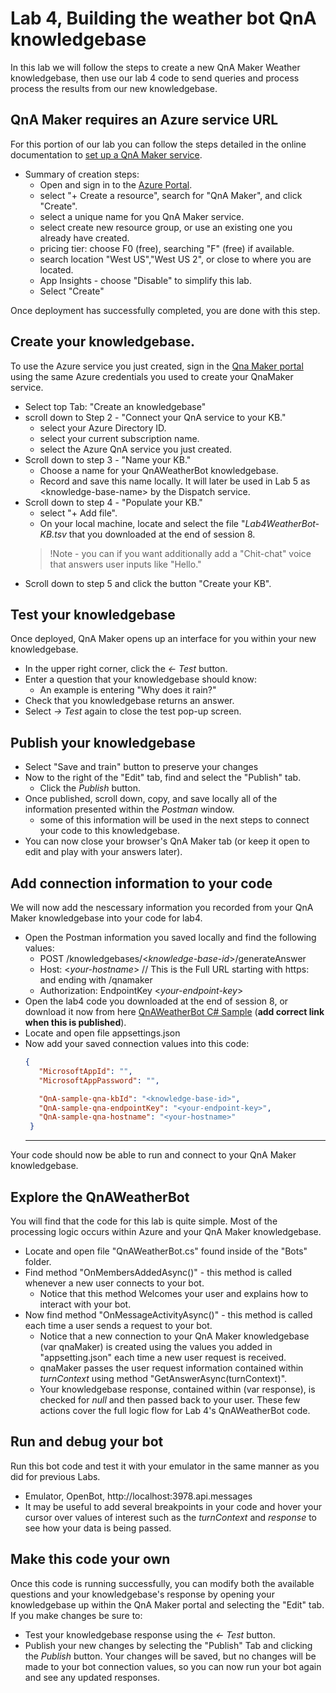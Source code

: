 # Lab 4, Building the weather bot QnA knowledgebase

In this lab we will follow the steps to create a new QnA Maker Weather knowledgebase, then use our lab 4 code to send queries and process process the results from our new knowledgebase. 

## QnA Maker requires an Azure service URL
For this portion of our lab you can follow the steps detailed in the online documentation to [set up a QnA Maker service](https://docs.microsoft.com/en-us/azure/cognitive-services/qnamaker/how-to/set-up-qnamaker-service-azure). 

* Summary of creation steps:
  - Open and sign in to the [Azure Portal](https://portal.azure.com/signin/index).
  - select "+ Create a resource", search for "QnA Maker", and click "Create".
  - select a unique name for you QnA Maker service.
  - select create new resource group, or use an existing one you already have created.
  - pricing tier: choose F0 (free), searching "F" (free) if available.
  - search location "West US","West US 2", or close to where you are located.
  - App Insights - choose "Disable" to simplify this lab.
  - Select "Create"

Once deployment has successfully completed, you are done with this step.

## Create your knowledgebase.
To use the Azure service you just created, sign in the [Qna Maker portal](https://qnamaker.ai/) using the same Azure credentials you used to create your QnaMaker service.
* Select top Tab: "Create an knowledgebase"
* scroll down to Step 2 - "Connect your QnA service to your KB."
  - select your Azure Directory ID.
  - select your current subscription name.
  - select the Azure QnA service you just created.
* Scroll down to step 3 - "Name your KB."
  - Choose a name for your QnAWeatherBot knowledgebase.
  - Record and save this name locally. It will later be used in Lab 5 as \<knowledge-base-name> by the Dispatch service.
* Scroll down to step 4 - "Populate your KB."
  - select "+ Add file".
  - On your local machine, locate and select the file "_Lab4WeatherBot-KB.tsv_ that you downloaded at the end of session 8.
  >!Note - you can if you want additionally add a "Chit-chat" voice that answers user inputs like "Hello."
* Scroll down to step 5 and click the button "Create your KB".

## Test your knowledgebase
Once deployed, QnA Maker opens up an interface for you within your new knowledgebase.
* In the upper right corner, click the _<- Test_ button.
* Enter a question that your knowledgebase should know:
  - An example is entering "Why does it rain?"
* Check that you knowledgebase returns an answer.
* Select _-> Test_ again to close the test pop-up screen.

## Publish your knowledgebase
* Select "Save and train" button to preserve your changes
* Now to the right of the "Edit" tab, find and select the "Publish" tab.
  - Click the _Publish_ button.
* Once published, scroll down, copy, and save locally all of the information presented within the *Postman* window.
  - some of this information will be used in the next steps to connect your code to this knowledgebase.
* You can now close your browser's QnA Maker tab (or keep it open to edit and play with your answers later).

## Add connection information to your code
We will now add the nescessary information you recorded from your QnA Maker knowledgebase into your code for lab4.
* Open the Postman information you saved locally and find the following values:
  - POST /knowledgebases/<*knowledge-base-id*>/generateAnswer
  - Host: <*your-hostname*> // This is the Full URL starting with https: and ending with /qnamaker
  - Authorization: EndpointKey <*your-endpoint-key*>
* Open the lab4 code you downloaded at the end of session 8, or download it now from here [QnAWeatherBot C# Sample](https://github.com/Kaiqb/experiment/tree/master/training/Code/Lab4%20QnAWeatherBot) (**add correct link when this is published**).
* Locate and open file appsettings.json
* Now add your saved connection values into this code:
  ``` JSON
  {
     "MicrosoftAppId": "",
     "MicrosoftAppPassword": "",
  
     "QnA-sample-qna-kbId": "<knowledge-base-id>",
     "QnA-sample-qna-endpointKey": "<your-endpoint-key>",
     "QnA-sample-qna-hostname": "<your-hostname>"
   }
   ```
   ---
   
Your code should now be able to run and connect to your QnA Maker knowledgebase.
  
## Explore the QnAWeatherBot 
You will find that the code for this lab is quite simple. Most of the processing logic occurs within Azure and your QnA Maker knowledgebase.
* Locate and open file "QnAWeatherBot.cs" found inside of the "Bots" folder.
* Find method "OnMembersAddedAsync()" - this method is called whenever a new user connects to your bot.
  - Notice that this method Welcomes your user and explains how to interact with your bot.
* Now find method "OnMessageActivityAsync()" - this method is called each time a user sends a request to your bot.
  - Notice that a new connection to your QnA Maker knowledgebase (var qnaMaker) is created using the values you added in "appsetting.json" each time a new user request is received.
  - qnaMaker passes the user request information contained within _turnContext_ using method "GetAnswerAsync(turnContext)".
  - Your knowledgebase response, contained within (var response), is checked for _null_ and then passed back to your user.
These few actions cover the full logic flow for Lab 4's QnAWeatherBot code.

## Run and debug your bot
Run this bot code and test it with your emulator in the same manner as you did for previous Labs.
* Emulator, OpenBot, http://localhost:3978.api.messages
* It may be useful to add several breakpoints in your code and hover your cursor over values of interest such as the _turnContext_ and _response_ to see how your data is being passed.

## Make this code your own
Once this code is running successfully, you can modify both the available questions and your knowledgebase's response by opening your knowledgebase up within the QnA Maker portal and selecting the "Edit" tab. If you make changes be sure to:
* Test your knowledgebase response using the _<- Test_ button.
* Publish your new changes by selecting the "Publish" Tab and clicking the _Publish_ button.
Your changes will be saved, but no changes will be made to your bot connection values, so you can now run your bot again and see any updated responses. 


